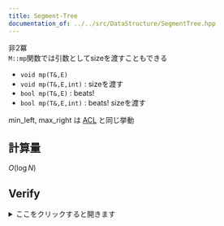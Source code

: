 ```yaml
---
title: Segment-Tree
documentation_of: ../../src/DataStructure/SegmentTree.hpp
---
```

非2冪 <br>
`M::mp`関数では引数としてsizeを渡すこともできる

- `void mp(T&,E)` 
- `void mp(T&,E,int)` : sizeを渡す
- `bool mp(T&,E)` : beats!
- `bool mp(T&,E,int)` : beats! sizeを渡す

min_left, max_right は [ACL](https://github.com/atcoder/ac-library/blob/master/document_ja/segtree.md) と同じ挙動

## 計算量
$O(\log N)$
## Verify
<details>
<summary>ここをクリックすると開きます</summary>

<input disabled="" type="checkbox"> [AtCoder Regular Contest 027 D - ぴょんぴょんトレーニング](https://atcoder.jp/contests/arc027/tasks/arc027_4) (メモリギリギリ)

</details>

